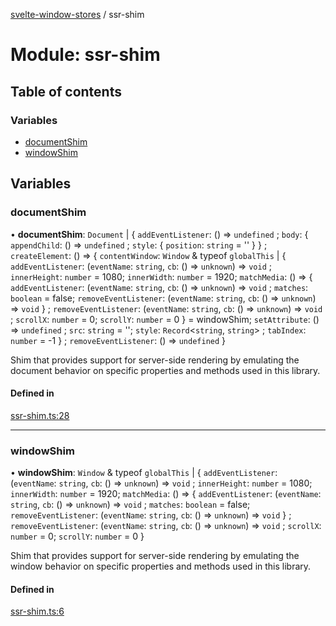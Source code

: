 [svelte-window-stores](../README.md) / ssr-shim

# Module: ssr-shim

## Table of contents

### Variables

- [documentShim](ssr_shim.md#documentshim)
- [windowShim](ssr_shim.md#windowshim)

## Variables

### documentShim

• **documentShim**: `Document` \| { `addEventListener`: () => `undefined` ; `body`: { `appendChild`: () => `undefined` ; `style`: { `position`: `string` = '' }  } ; `createElement`: () => { `contentWindow`: `Window` & typeof `globalThis` \| { `addEventListener`: (`eventName`: `string`, `cb`: () => `unknown`) => `void` ; `innerHeight`: `number` = 1080; `innerWidth`: `number` = 1920; `matchMedia`: () => { `addEventListener`: (`eventName`: `string`, `cb`: () => `unknown`) => `void` ; `matches`: `boolean` = false; `removeEventListener`: (`eventName`: `string`, `cb`: () => `unknown`) => `void`  } ; `removeEventListener`: (`eventName`: `string`, `cb`: () => `unknown`) => `void` ; `scrollX`: `number` = 0; `scrollY`: `number` = 0 } = windowShim; `setAttribute`: () => `undefined` ; `src`: `string` = ''; `style`: `Record`<`string`, `string`\> ; `tabIndex`: `number` = -1 } ; `removeEventListener`: () => `undefined`  }

Shim that provides support for server-side rendering
by emulating the document behavior on specific
properties and methods used in this library.

#### Defined in

[ssr-shim.ts:28](https://github.com/cdellacqua/svelte-window-stores/blob/main/src/lib/ssr-shim.ts#L28)

___

### windowShim

• **windowShim**: `Window` & typeof `globalThis` \| { `addEventListener`: (`eventName`: `string`, `cb`: () => `unknown`) => `void` ; `innerHeight`: `number` = 1080; `innerWidth`: `number` = 1920; `matchMedia`: () => { `addEventListener`: (`eventName`: `string`, `cb`: () => `unknown`) => `void` ; `matches`: `boolean` = false; `removeEventListener`: (`eventName`: `string`, `cb`: () => `unknown`) => `void`  } ; `removeEventListener`: (`eventName`: `string`, `cb`: () => `unknown`) => `void` ; `scrollX`: `number` = 0; `scrollY`: `number` = 0 }

Shim that provides support for server-side rendering
by emulating the window behavior on specific
properties and methods used in this library.

#### Defined in

[ssr-shim.ts:6](https://github.com/cdellacqua/svelte-window-stores/blob/main/src/lib/ssr-shim.ts#L6)
